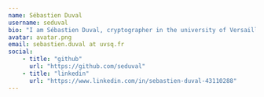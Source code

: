 ```yaml
---
name: Sébastien Duval
username: seduval
bio: "I am Sébastien Duval, cryptographer in the university of Versailles."
avatar: avatar.png
email: sebastien.duval at uvsq.fr
social:
    - title: "github"
      url: "https://github.com/seduval"
    - title: "linkedin"
      url: "https://www.linkedin.com/in/sebastien-duval-43110288"
---
```

